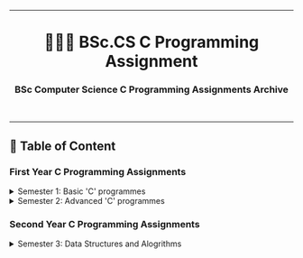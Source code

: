 ***
<h1 align = "center">👨🏻‍💻 BSc.CS C Programming Assignment</h1>
<h3 align = "center">BSc Computer Science C Programming Assignments Archive</h3><br>

***
<h2 align = "left">📝 Table of Content</h2>

<h3 align = "left">First Year C Programming Assignments</h3>

<details>
  <summary>Semester 1: Basic 'C' programmes</summary>

  - Assignment 1: Testing the Errors and Simple Programs.
    > [Visit](Semester_1_-_Basic_'C'_programmes/Testing_Errors_and_Simple_Programs/README.md)
  - Assignment 2: To demonstrate the use of data types, simple operators and expressions.
    > [Visit](Semester_1_-_Basic_'C'_programmes/Data_Types_and_Simple_Operators/README.md)
  - Assignment 3: To demonstrate the use of decision making structures.
    > [Visit](Semester_1_-_Basic_'C'_programmes/Decision_Making_and_Switch_Statements/README.md)
  - Assignment 4: Loop Control Structures.
    > [Visit](Semester_1_-_Basic_'C'_programmes/Simple_Loops_and_Nested_Loops/README.md)
  - Assignment 5: To demonstrate library and user defined functions.
    > [Visit](Semester_1_-_Basic_'C'_programmes/User_Defined_and_Library_functions/README.md)
</details>
<details>
  <summary>Semester 2: Advanced 'C' programmes</summary>

  - Assignment 1: To demonstrate use of 1-D and arrays and functions.
    > [Visit](Semester_2_-_Advanced_'C'_programmes/Arrays/README.md)
  - Assignment 2: To demonstrate Strings.
    > [Visit](Semester_2_-_Advanced_'C'_programmes/Strings/README.md)
  - Assignment 3: To demonstrate use of Structures and Unions.
    > [Visit](Semester_2_-_Advanced_'C'_programmes/Structures_and_Unions/README.md)
  - Assignment 4: To demonstrate use of Pointer.
    > [Visit](Semester_2_-_Advanced_'C'_programmes/Pointers/README.md)
  - Assignment 5: To demonstrate File Handling and Preprocessor directives.
    > [Visit](Semester_2_-_Advanced_'C'_programmes/File_Handling_and_Preprocessor_Directives/README.md)
</details>

<h3 align = "left">Second Year C Programming Assignments</h3>
<details>
  <summary>Semester 3: Data Structures and Alogrithms</summary>

  - Practice Assignment of C Programming: Functions, Array, Pointers & Structures
    > [Visit](Semester_3_-_Data_Structures_and_Algorithms\Practice-Assignment-of-C-Programming\README.md)
  
  - Assignment 1: Searching Algorithms
    > [Visit](Semester_3_-_Data_Structures_and_Algorithms\Searching-Algorithms\README.md)
</details>